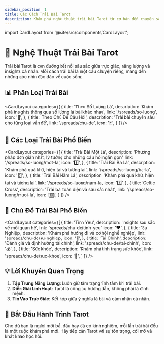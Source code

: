 ```yaml
---
sidebar_position: 1
title: Các Cách Trải Bài Tarot
description: Khám phá nghệ thuật trải bài Tarot từ cơ bản đến chuyên sâu
---
```


import CardLayout from '@site/src/components/CardLayout';

# 🔮 Nghệ Thuật Trải Bài Tarot

Trải bài Tarot là con đường kết nối sâu sắc giữa trực giác, năng lượng và insights cá nhân. Mỗi cách trải bài là một câu chuyện riêng, mang đến những góc nhìn độc đáo về cuộc sống.

## 📊 Phân Loại Trải Bài

<CardLayout 
  categories={[
    {
      title: 'Theo Số Lượng Lá',
      description: 'Khám phá insights thông qua số lượng lá bài khác nhau',
      link: '/spreads/so-luong',
      icon: '📖',
    },
    {
      title: 'Theo Chủ Đề Câu Hỏi',
      description: 'Trải bài chuyên sâu cho từng loại vấn đề',
      link: '/spreads/chu-de',
      icon: '🃏',
    }
  ]}
/>

## 🌟 Các Loại Trải Bài Phổ Biến

<CardLayout 
  categories={[
    {
      title: 'Trải Bài Một Lá',
      description: 'Phương pháp đơn giản nhất, lý tưởng cho những câu hỏi ngắn gọn',
      link: '/spreads/so-luong/mot-la',
      icon: '1️⃣',
    },
    {
      title: 'Trải Bài Ba Lá',
      description: 'Khám phá quá khứ, hiện tại và tương lai',
      link: '/spreads/so-luong/ba-la',
      icon: '3️⃣',
    },
    {
      title: 'Trải Bài Năm Lá',
      description: 'Khám phá quá khứ, hiện tại và tương lai',
      link: '/spreads/so-luong/nam-la',
      icon: '5️⃣',
    },
    {
      title: 'Celtic Cross',
      description: 'Trải bài toàn diện và sâu sắc nhất',
      link: '/spreads/so-luong/muoi-la',
      icon: '🔟',
    }
  ]}
/>

## 🌈 Chủ Đề Trải Bài Phổ Biến

<CardLayout 
  categories={[
    {
      title: 'Tình Yêu',
      description: 'Insights sâu sắc về mối quan hệ',
      link: 'spreads/chu-de/tinh-yeu',
      icon: '❤️',
    },
    {
      title: 'Sự Nghiệp',
      description: 'Khám phá hướng đi và cơ hội nghề nghiệp',
      link: 'spreads/chu-de/su-nghiep',
      icon: '💼',
    },
    {
      title: 'Tài Chính',
      description: 'Đánh giá và định hướng tài chính',
      link: 'spreads/chu-de/tai-chinh',
      icon: '💰',
    },
        {
      title: 'Sức khỏe',
      description: 'Khám phá tính trạng sức khỏe',
      link: 'spreads/chu-de/suc-khoe',
      icon: '💪',
    }
  ]}
/>

## 💡 Lời Khuyên Quan Trọng

1. **Tập Trung Năng Lượng**: Luôn giữ tâm trạng tĩnh tâm khi trải bài.
2. **Diễn Giải Linh Hoạt**: Tarot là công cụ hướng dẫn, không phải là định mệnh.
3. **Tin Vào Trực Giác**: Kết hợp giữa ý nghĩa lá bài và cảm nhận cá nhân.

## 🌠 Bắt Đầu Hành Trình Tarot

Cho dù bạn là người mới bắt đầu hay đã có kinh nghiệm, mỗi lần trải bài đều là một cuộc khám phá mới. Hãy tiếp cận Tarot với sự tôn trọng, cởi mở và khát khao học hỏi.